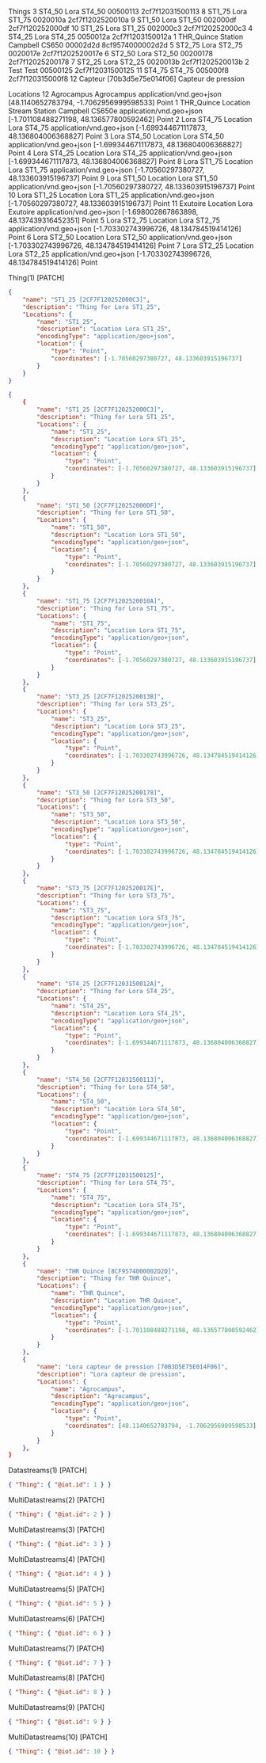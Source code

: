 Things 
3	ST4_50	Lora ST4_50	00500113	2cf7f12031500113
8	ST1_75	Lora ST1_75	0020010a	2cf7f1202520010a
9	ST1_50	Lora ST1_50	002000df	2cf7f120252000df
10	ST1_25	Lora ST1_25	002000c3	2cf7f120252000c3
4	ST4_25	Lora ST4_25	0050012a	2cf7f1203150012a
1	THR_Quince	Station Campbell CS650	00002d2d	8cf9574000002d2d
5	ST2_75	Lora ST2_75	0020017e	2cf7f1202520017e
6	ST2_50	Lora ST2_50	00200178	2cf7f12025200178
7	ST2_25	Lora ST2_25	0020013b	2cf7f1202520013b
2	Test	Test	00500125	2cf7f12031500125
11	ST4_75	ST4_75	005000f8	2cf7f120315000f8
12	Capteur [70b3d5e75e014f06]	Capteur de pression		

Locations
12	Agrocampus	Agrocampus	application/vnd.geo+json	[48.1140652783794, -1.7062956999598533]	Point
1	THR_Quince	Location Stream Station Campbell CS650e	application/vnd.geo+json	[-1.701108488271198, 48.136577800592462]	Point
2	Lora ST4_75	Location Lora ST4_75	application/vnd.geo+json	[-1.699344671117873, 48.136804006368827]	Point
3	Lora ST4_50	Location Lora ST4_50	application/vnd.geo+json	[-1.699344671117873, 48.136804006368827]	Point
4	Lora ST4_25	Location Lora ST4_25	application/vnd.geo+json	[-1.699344671117873, 48.136804006368827]	Point
8	Lora ST1_75	Location Lora ST1_75	application/vnd.geo+json	[-1.70560297380727, 48.133603915196737]	Point
9	Lora ST1_50	Location Lora ST1_50	application/vnd.geo+json	[-1.70560297380727, 48.133603915196737]	Point
10	Lora ST1_25	Location Lora ST1_25	application/vnd.geo+json	[-1.70560297380727, 48.133603915196737]	Point
11	Exutoire	Location Lora Exutoire	application/vnd.geo+json	[-1.698002867863898, 48.137439316452351]	Point
5	Lora ST2_75	Location Lora ST2_75	application/vnd.geo+json	[-1.703302743996726, 48.134784519414126]	Point
6	Lora ST2_50	Location Lora ST2_50	application/vnd.geo+json	[-1.703302743996726, 48.134784519414126]	Point
7	Lora ST2_25	Location Lora ST2_25	application/vnd.geo+json	[-1.703302743996726, 48.134784519414126]	Point


Thing(1) [PATCH]
```json
{
    "name": "ST1_25 [2CF7F120252000C3]",
    "description": "Thing for Lora ST1_25",
    "Locations": {
        "name": "ST1_25",
        "description": "Location Lora ST1_25",
        "encodingType": "application/geo+json",
        "location": {
            "type": "Point",
            "coordinates": [-1.70560297380727, 48.133603915196737]
        }
    }
}
```

```json
{
    {
        "name": "ST1_25 [2CF7F120252000C3]",
        "description": "Thing for Lora ST1_25",
        "Locations": {
            "name": "ST1_25",
            "description": "Location Lora ST1_25",
            "encodingType": "application/geo+json",
            "location": {
                "type": "Point",
                "coordinates": [-1.70560297380727, 48.133603915196737]
            }
        }
    },
    {
        "name": "ST1_50 [2CF7F120252000DF]",
        "description": "Thing for Lora ST1_50",
        "Locations": {
            "name": "ST1_50",
            "description": "Location Lora ST1_50",
            "encodingType": "application/geo+json",
            "location": {
                "type": "Point",
                "coordinates": [-1.70560297380727, 48.133603915196737]
            }
        }
    },
    {
        "name": "ST1_75 [2CF7F1202520010A]",
        "description": "Thing for Lora ST1_75",
        "Locations": {
            "name": "ST1_75",
            "description": "Location Lora ST1_75",
            "encodingType": "application/geo+json",
            "location": {
                "type": "Point",
                "coordinates": [-1.70560297380727, 48.133603915196737]
            }
        }
    },
    {
        "name": "ST3_25 [2CF7F1202520013B]",
        "description": "Thing for Lora ST3_25",
        "Locations": {
            "name": "ST3_25",
            "description": "Location Lora ST3_25",
            "encodingType": "application/geo+json",
            "location": {
                "type": "Point",
                "coordinates": [-1.703302743996726, 48.134784519414126]
            }
        }
    },
    {
        "name": "ST3_50 [2CF7F12025200178]",
        "description": "Thing for Lora ST3_50",
        "Locations": {
            "name": "ST3_50",
            "description": "Location Lora ST3_50",
            "encodingType": "application/geo+json",
            "location": {
                "type": "Point",
                "coordinates": [-1.703302743996726, 48.134784519414126]
            }
        }
    },
    {
        "name": "ST3_75 [2CF7F1202520017E]",
        "description": "Thing for Lora ST3_75",
        "Locations": {
            "name": "ST3_75",
            "description": "Location Lora ST3_75",
            "encodingType": "application/geo+json",
            "location": {
                "type": "Point",
                "coordinates": [-1.703302743996726, 48.134784519414126]
            }
        }
    },
    {
        "name": "ST4_25 [2CF7F1203150012A]",
        "description": "Thing for Lora ST4_25",
        "Locations": {
            "name": "ST4_25",
            "description": "Location Lora ST4_25",
            "encodingType": "application/geo+json",
            "location": {
                "type": "Point",
                "coordinates": [-1.699344671117873, 48.136804006368827]
            }
        }
    },
    {
        "name": "ST4_50 [2CF7F12031500113]",
        "description": "Thing for Lora ST4_50",
        "Locations": {
            "name": "ST4_50",
            "description": "Location Lora ST4_50",
            "encodingType": "application/geo+json",
            "location": {
                "type": "Point",
                "coordinates": [-1.699344671117873, 48.136804006368827]
            }
        }
    },
    {
        "name": "ST4_75 [2CF7F12031500125]",
        "description": "Thing for Lora ST4_75",
        "Locations": {
            "name": "ST4_75",
            "description": "Location Lora ST4_75",
            "encodingType": "application/geo+json",
            "location": {
                "type": "Point",
                "coordinates": [-1.699344671117873, 48.136804006368827]
            }
        }
    },
    {
        "name": "THR Quince [8CF9574000002D2D]",
        "description": "Thing for THR Quince",
        "Locations": {
            "name": "THR Quince",
            "description": "Location THR Quince",
            "encodingType": "application/geo+json",
            "location": {
                "type": "Point",
                "coordinates": [-1.701108488271198, 48.136577800592462]
            }
        }
    },
    {
        "name": "Lora capteur de pression [70B3D5E75E014F06]",
        "description": "Lora capteur de pression",
        "Locations": {
            "name": "Agrocampus",
            "description": "Agrocampus",
            "encodingType": "application/geo+json",
            "location": {
                "type": "Point",
                "coordinates": [48.1140652783794, -1.7062956999598533]
            }
        }
    },
}

```
Datastreams(1) [PATCH]
```json
{ "Thing": { "@iot.id": 1 } }
```

MultiDatastreams(2) [PATCH]
```json
{ "Thing": { "@iot.id": 2 } }
```

MultiDatastreams(3) [PATCH]
```json
{ "Thing": { "@iot.id": 3 } }
```

MultiDatastreams(4) [PATCH]
```json
{ "Thing": { "@iot.id": 4 } }
```

MultiDatastreams(5) [PATCH]
```json
{ "Thing": { "@iot.id": 5 } }
```

MultiDatastreams(6) [PATCH]
```json
{ "Thing": { "@iot.id": 6 } }
```

MultiDatastreams(7) [PATCH]
```json
{ "Thing": { "@iot.id": 7 } }
```

MultiDatastreams(8) [PATCH]
```json
{ "Thing": { "@iot.id": 8 } }
```

MultiDatastreams(9) [PATCH]
```json
{ "Thing": { "@iot.id": 9 } }
```

MultiDatastreams(10) [PATCH]
```json
{ "Thing": { "@iot.id": 10 } }
```

